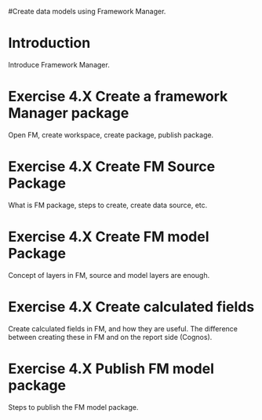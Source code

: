 #Create data models using Framework Manager.

# Introduction #

Introduce Framework Manager.


# Exercise 4.X Create a framework Manager package #

Open FM, create workspace, create package, publish package.

# Exercise 4.X Create FM Source Package #

What is FM package, steps to create, create data source, etc.

# Exercise 4.X Create FM model Package #

Concept of layers in FM, source and model layers are enough.

# Exercise 4.X Create calculated fields #

Create calculated fields in FM, and how they are useful. The difference between creating these in FM and on the report side (Cognos).

# Exercise 4.X Publish FM model package #

Steps to publish the FM model package.